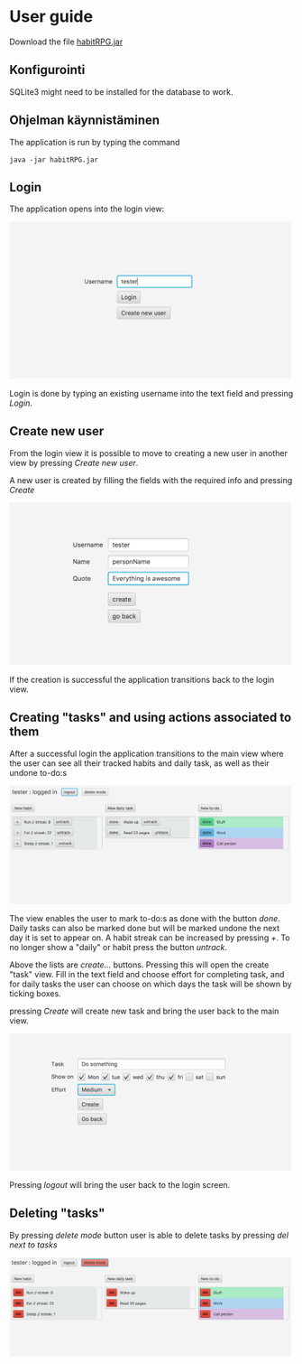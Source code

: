 # User guide

Download the file [habitRPG.jar](https://github.com/stadibo/otm-harjoitustyo/releases/tag/v1.1)

## Konfigurointi

SQLite3 might need to be installed for the database to work.

## Ohjelman käynnistäminen

The application is run by typing the command 

```
java -jar habitRPG.jar
```

## Login

The application opens into the login view:

<img src="https://raw.githubusercontent.com/stadibo/otm-harjoitustyo/master/habitRPG/documentation/img/gui_login.png" width="500">

Login is done by typing an existing username into the text field and pressing _Login_.

## Create new user

From the login view it is possible to move to creating a new user in another view by pressing _Create new user_.

A new user is created by filling the fields with the required info and pressing _Create_

<img src="https://raw.githubusercontent.com/stadibo/otm-harjoitustyo/master/habitRPG/documentation/img/gui_userCreate.png" width="500">

If the creation is successful the application transitions back to the login view.

## Creating "tasks" and using actions associated to them

After a successful login the application transitions to the main view where the user can see all their tracked habits and daily task, as well as their undone to-do:s

<img src="https://raw.githubusercontent.com/stadibo/otm-harjoitustyo/master/habitRPG/documentation/img/gui_mainView.png" width="500">

The view enables the user to mark to-do:s as done with the button _done_. Daily tasks can also be marked done but will be marked undone the next day it is set to appear on. A habit streak can be increased by pressing _+_. To no longer show a "daily" or habit press the button _untrack_.

Above the lists are _create..._ buttons. Pressing this will open the create "task" view. Fill in the text field and choose effort for completing task, and for daily tasks the user can choose on which days the task will be shown by ticking boxes.

pressing _Create_ will create new task and bring the user back to the main view.

<img src="https://raw.githubusercontent.com/stadibo/otm-harjoitustyo/master/habitRPG/documentation/img/gui_newTask.png" width="500">

Pressing _logout_ will bring the user back to the login screen.

## Deleting "tasks"

By pressing _delete mode_ button user is able to delete tasks by pressing _del next to tasks_

<img src="https://raw.githubusercontent.com/stadibo/otm-harjoitustyo/master/habitRPG/documentation/img/gui_deleteMode.png" width="500">
